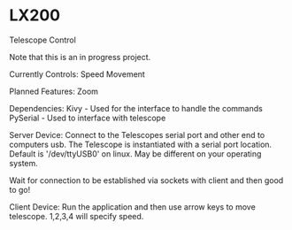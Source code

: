 # LX200
Telescope Control

Note that this is an in progress project.  

Currently Controls:
  Speed
  Movement

Planned Features:
  Zoom




Dependencies:
  Kivy - Used for the interface to handle the commands
  PySerial - Used to interface with telescope
  
  
  
Server Device:
  Connect to the Telescopes serial port and other end to computers usb.
  The Telescope is instantiated with a serial port location.  Default is '/dev/ttyUSB0' on linux.
  May be different on your operating system.
  
  Wait for connection to be established via sockets with client and then good to go!
  
  
Client Device:
  Run the application and then use arrow keys to move telescope. 1,2,3,4 will specify speed.
